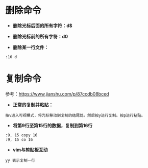 # 删除命令

- **删除光标后面的所有字符：d$**

- **删除光标前的所有字符：d0**

- **删除某一行文件：**

```
:16 d
```

# 复制命令

参考：https://www.jianshu.com/p/87ccdb08bced

- **正常的复制并粘贴：**

```
按v进入可视模式，将光标移动到复制的结尾处。然后按y进行复制。按p进行粘贴。
```

- **将第9行至第15行的数据，复制到第16行**

```
:9, 15 copy 16
:9, 15 co 16
```

- **vim与剪贴板互动**

```
yy 表示复制一行
```

